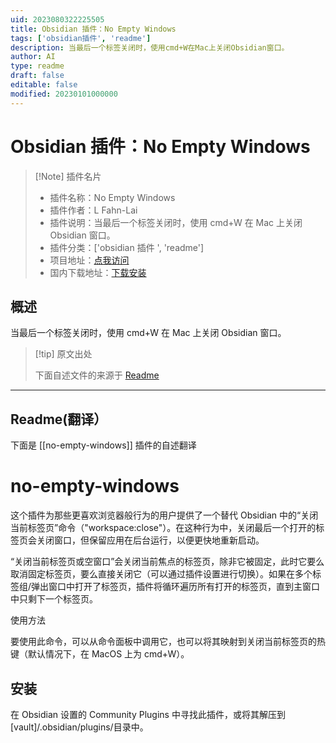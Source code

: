 ```yaml
---
uid: 2023080322225505
title: Obsidian 插件：No Empty Windows
tags: ['obsidian插件', 'readme']
description: 当最后一个标签关闭时，使用cmd+W在Mac上关闭Obsidian窗口。
author: AI
type: readme
draft: false
editable: false
modified: 20230101000000
---
```


# Obsidian 插件：No Empty Windows

> [!Note] 插件名片
> - 插件名称：No Empty Windows
> - 插件作者：L Fahn-Lai
> - 插件说明：当最后一个标签关闭时，使用 cmd+W 在 Mac 上关闭 Obsidian 窗口。
> - 插件分类：['obsidian 插件 ', 'readme']
> - 项目地址：[点我访问](https://github.com/popscallion/obsidian-no-empty-windows)
> - 国内下载地址：[下载安装](https://pkmer.cn/products/plugin/pluginMarket/?no-empty-windows)

## 概述

当最后一个标签关闭时，使用 cmd+W 在 Mac 上关闭 Obsidian 窗口。

> [!tip] 原文出处
>
>下面自述文件的来源于 [Readme](https://ghproxy.net/https://raw.githubusercontent.com/popscallion/obsidian-no-empty-windows/master/README.md)
>

---

## Readme(翻译）

下面是 [[no-empty-windows]] 插件的自述翻译

# no-empty-windows

这个插件为那些更喜欢浏览器般行为的用户提供了一个替代 Obsidian 中的“关闭当前标签页”命令（"workspace:close"）。在这种行为中，关闭最后一个打开的标签页会关闭窗口，但保留应用在后台运行，以便更快地重新启动。

“关闭当前标签页或空窗口”会关闭当前焦点的标签页，除非它被固定，此时它要么取消固定标签页，要么直接关闭它（可以通过插件设置进行切换）。如果在多个标签组/弹出窗口中打开了标签页，插件将循环遍历所有打开的标签页，直到主窗口中只剩下一个标签页。

使用方法

要使用此命令，可以从命令面板中调用它，也可以将其映射到关闭当前标签页的热键（默认情况下，在 MacOS 上为 cmd+W）。

## 安装

在 Obsidian 设置的 Community Plugins 中寻找此插件，或将其解压到 [vault]/.obsidian/plugins/目录中。
